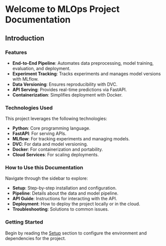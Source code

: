 # Welcome to MLOps Project Documentation

## Introduction
### Features

- **End-to-End Pipeline**: Automates data preprocessing, model training, evaluation, and deployment.
- **Experiment Tracking**: Tracks experiments and manages model versions with MLflow.
- **Data Versioning**: Ensures reproducibility with DVC.
- **API Serving**: Provides real-time predictions via FastAPI.
- **Containerization**: Simplifies deployment with Docker.

### Technologies Used
This project leverages the following technologies:

- **Python**: Core programming language.
- **FastAPI**: For serving APIs.
- **MLflow**: For tracking experiments and managing models.
- **DVC**: For data and model versioning.
- **Docker**: For containerization and portability.
- **Cloud Services**: For scaling deployments.

### How to Use this Documentation
Navigate through the sidebar to explore:

- **Setup**: Step-by-step installation and configuration.
- **Pipeline**: Details about the data and model pipeline.
- **API Guide**: Instructions for interacting with the API.
- **Deployment**: How to deploy the project locally or in the cloud.
- **Troubleshooting**: Solutions to common issues.

### Getting Started
Begin by reading the [Setup](setup/overview.md) section to configure the environment and dependencies for the project.
